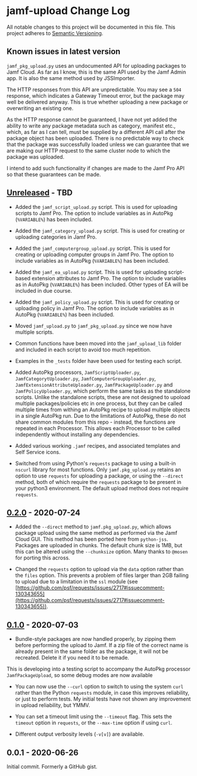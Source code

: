 # jamf-upload Change Log

All notable changes to this project will be documented in this file. This project adheres to [Semantic Versioning](http://semver.org/).

## Known issues in latest version

`jamf_pkg_upload.py` uses an undocumented API for uploading packages to Jamf Cloud. As far as I know, this is the same API used by the Jamf Admin app. It is also the same method used by JSSImporter.

The HTTP responses from this API are unpredictable. You may see a `504` response, which indicates a Gateway Timeout error, but the package may well be delivered anyway. This is true whether uploading a new package or overwriting an existing one.

As the HTTP response cannot be guaranteed, I have not yet added the ability to write any package metadata such as category, manifest etc., which, as far as I can tell, must be supplied by a different API call after the package object has been uploaded. There is no predictable way to check that the package was successfully loaded unless we can guarantee that we are making our HTTP request to the same cluster node to which the package was uploaded.

I intend to add such functionality if changes are made to the Jamf Pro API so that these guarantees can be made.

## [Unreleased] - TBD

- Added the `jamf_script_upload.py` script. This is used for uploading scripts to Jamf Pro. The option to include variables as in AutoPkg (`%VARIABLE%`) has been included.

- Added the `jamf_category_upload.py` script. This is used for creating or uploading categories in Jamf Pro.

- Added the `jamf_computergroup_upload.py` script. This is used for creating or uploading computer groups in Jamf Pro. The option to include variables as in AutoPkg (`%VARIABLE%`) has been included.

- Added the `jamf_ea_upload.py` script. This is used for uploading script-based extension attributes to Jamf Pro. The option to include variables as in AutoPkg (`%VARIABLE%`) has been included. Other types of EA will be included in due course.

- Added the `jamf_policy_upload.py` script. This is used for creating or uploading policy in Jamf Pro. The option to include variables as in AutoPkg (`%VARIABLE%`) has been included.

- Moved `jamf_upload.py` to `jamf_pkg_upload.py` since we now have multiple scripts.

- Common functions have been moved into the `jamf_upload_lib` folder and included in each script to avoid too much repetition.

- Examples in the `_tests` folder have been used for testing each script.

- Added AutoPkg processors, `JamfScriptUploader.py`, `JamfCategorytUploader.py`, `JamfComputerGroupUploader.py`, `JamfExtensionAttributeUploader.py`, `JamfPackageUploader.py` and `JamfPolicyUploader.py`, which perform the same tasks as the standalone scripts. Unlike the standalone scripts, these are not designed to upoload multiple packages/policies etc in one process, but they can be called multiple times from withing an AutoPkg recipe to upload multiple objects in a single AutoPkg run. Due to the limitations of AutoPkg, these do not share common modules from this repo - instead, the functions are repeated in each Processor. This allows each Processor to be called independently without installing any dependencies.

- Added various working `.jamf` recipes, and associated templates and Self Service icons.

- Switched from using Python's `requests` package to using a built-in `nscurl` library for most functions. Only `jamf.pkg_upload.py` retains an option to use `requests` for uploading a package, or using the `--direct` method, both of which require the `requests` package to be present in your python3 environment. The default upload method does not require `requests`.

## [0.2.0] - 2020-07-24

- Added the `--direct` method to `jamf.pkg_upload.py`, which allows package upload using the same method as performed via the Jamf Cloud GUI. This method has been ported here from `python-jss`. Packages are uploaded in chunks. The default chunk size is 1MB, but this can be altered using the `--chunksize` option. Many thanks to `@mosen` for porting this across.

- Changed the `requests` option to upload via the `data` option rather than the `files` option. This prevents a problem of files larger than 2GB failing to upload due to a limitation in the `ssl` module (see [https://github.com/psf/requests/issues/2717#issuecomment-130343655](https://github.com/psf/requests/issues/2717#issuecomment-130343655)).

## [0.1.0] - 2020-07-03

- Bundle-style packages are now handled properly, by zipping them before performing the upload to Jamf. If a zip file of the correct name is already present in the same folder as the package, it will not be recreated. Delete it if you need it to be remade.

This is developing into a testing script to accompany the AutoPkg processor `JamfPackageUpload`, so some debug modes are now available

- You can now use the `--curl` option to switch to using the system `curl` rather than the Python `requests` module, in case this improves reliability, or just to perform tests. My initial tests have not shown any improvement in upload reliability, but YMMV.

- You can set a timeout limit using the `--timeout` flag. This sets the `timeout` option in `requests`, or the `--max-time` option if using `curl`.

- Different output verbosity levels (`-v[v]`) are available.

## 0.0.1 - 2020-06-26

Initial commit. Formerly a GitHub gist.

[unreleased]: https://github.com/grahampugh/JSSImporter/compare/v0.2.0...HEAD
[0.2.0]: https://github.com/grahampugh/JSSImporter/compare/v0.1.0...v0.2.0
[0.1.0]: https://github.com/grahampugh/JSSImporter/compare/v0.0.1...v0.1.0
